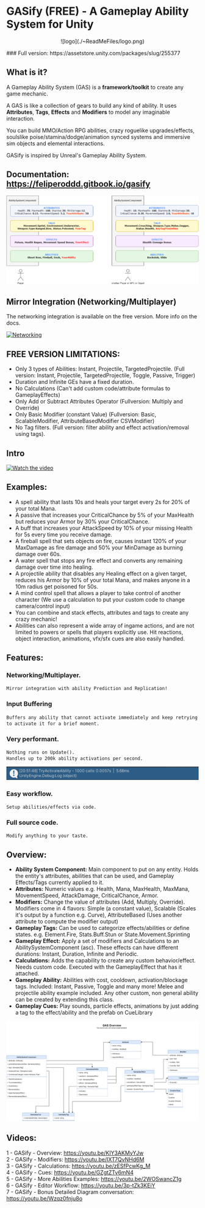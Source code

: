 
# GASify (FREE) - A Gameplay Ability System for Unity
<p align="center">
![logo](./~ReadMeFiles/logo.png)
    </p>
### Full version: https://assetstore.unity.com/packages/slug/255377

## What is it?

A Gameplay Ability System (GAS) is a **framework/toolkit** to create any game mechanic.

A GAS is like a collection of gears to build any kind of ability.
It uses **Attributes**, **Tags**, **Effects** and **Modifiers** to model any imaginable interaction.

You can build MMO/Action RPG abilities, crazy roguelike upgrades/effects, soulslike poise/stamina/dodge/animation synced systems and immersive sim objects and elemental interactions.

GASify is inspired by Unreal's Gameplay Ability System.

## Documentation: https://feliperoddd.gitbook.io/gasify


![ascdiagram](./~ReadMeFiles/ASCDIAGRAMSIMPLE.png)

## Mirror Integration (Networking/Multiplayer)
The networking integration is available on the free version. 
More info on the docs.

[![Networking](https://img.youtube.com/vi/6lcar1vZxrw/hqdefault.jpg)](https://youtu.be/6lcar1vZxrw)

## FREE VERSION LIMITATIONS:

- Only 3 types of Abilities: Instant, Projectile, TargetedProjectile. (Full version: Instant, Projectile, TargetedProjectile, Toggle, Passive, Trigger)
- Duration and Infinite GEs have a fixed duration.
- No Calculations (Can't add custom code/attribute formulas to GameplayEffects)
- Only Add or Subtract Attributes Operator (Fullversion: Multiply and Override)
- Only Basic Modifier (constant Value) (Fullversion: Basic, ScalableModifier, AttributeBasedModifier CSVModifier)
- No Tag filters. (Full version: filter ability and effect activation/removal using tags).

## Intro

[![Watch the video](https://img.youtube.com/vi/r6YI7LvT-bs/hqdefault.jpg)](https://youtu.be/r6YI7LvT-bs)

## Examples:

- A spell ability that lasts 10s and heals your target every 2s for 20% of your total Mana.
- A passive that increases your CriticalChance by 5% of your MaxHealth but reduces your Armor by 30% your CriticalChance.
- A buff that increases your AttackSpeed by 10% of your missing Health for 5s every time you receive damage.
- A fireball spell that sets objects on fire, causes instant 120% of your MaxDamage as fire damage and 50% your MinDamage as burning damage over 60s.
- A water spell that stops any fire effect and converts any remaining damage over time into healing.
- A projectile ability that disables any Healing effect on a given target, reduces his Armor by 10% of your total Mana, and makes anyone in a 10m radius get poisoned for 50s.
- A mind control spell that allows a player to take control of another character (We use a calculation to put your custom code to change camera/control input)
- You can combine and stack effects, attributes and tags to create any crazy mechanic!
- Abilities can also represent a wide array of ingame actions, and are not limited to powers or spells that players explicitly use. Hit reactions, object interaction, animations, vfx/sfx cues are also easily handled.

## Features:

### Networking/Multiplayer.

    Mirror integration with ability Prediction and Replication!

### Input Buffering

    Buffers any ability that cannot activate immediately and keep retrying to activate it for a brief moment.

### Very performant.

    Nothing runs on Update().
    Handles up to 200k ability activations per second.

![performance benchmark](./~ReadMeFiles/performanceBenchmark.png)

### Easy workflow.

    Setup abilities/effects via code.

### Full source code.

    Modify anything to your taste.

## Overview:

- **Ability System Component:** Main component to put on any entity. Holds the entity's attributes, abilities that can be used, and Gameplay Effects/Tags currently applied to it.
- **Attributes:** Numeric values e.g. Health, Mana, MaxHealth, MaxMana, MovementSpeed, AttackDamage, CriticalChance, Armor.
- **Modifiers:** Change the value of attributes (Add, Multiply, Override). Modifiers come in 4 flavors: Simple (a constant value), Scalable (Scales it's output by a function e.g. Curve), AttributeBased (Uses another attribute to compute the modifier output)
- **Gameplay Tags:** Can be used to categorize effects/abilities or define states. e.g. Element.Fire, Stats.Buff.Stun or State.Movement.Sprinting
- **Gameplay Effect:** Apply a set of modifiers and Calculations to an AbilitySystemComponent (asc). These effects can have different durations: Instant, Duration, Infinite and Periodic.
- **Calculations:** Adds the capability to create any custom behavior/effect. Needs custom code. Executed with the GameplayEffect that has it attached.
- **Gameplay Ability:** Abilities with cost, cooldown, activation/blockage tags. Included: Instant, Passive, Toggle and many more! Melee and projectile ability example included. Any other custom, non general ability can be created by extending this class.
- **Gameplay Cues:** Play sounds, particle effects, animations by just adding a tag to the effect/ability and the prefab on CueLibrary

![simplified class diagram](./~ReadMeFiles/SimplifiedDiagram.png)

## Videos:

1 - GASify - Overview: https://youtu.be/KIY3AKMyYJw <br>
2 - GASify - Modifiers: https://youtu.be/IXT7QvNHd6M <br>
3 - GASify - Calculations: https://youtu.be/zESfPcwKg_M <br>
4 - GASify - Cues: https://youtu.be/GZgtZTv6mN4 <br>
5 - GASify - More Abilities Examples: https://youtu.be/2WOSwancZ1g <br>
6 - GASify - Editor Workflow: https://youtu.be/3p-tZk3KEiY <br>
7 - GASify - Bonus Detailed Diagram conversation: https://youtu.be/Wzqz0fnju8o <br>
